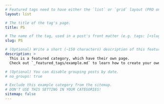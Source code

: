 ```yaml
---
# Featured tags need to have either the `list` or `grid` layout (PRO only).
layout: list

# The title of the tag's page.
title: PS

# The name of the tag, used in a post's front matter (e.g. tags: [<slug>]).
slug: PS

# (Optional) Write a short (~150 characters) description of this featured tag.
description: >
  This is a featured category, which have their own page.
  Check out `_featured_tags/example.md` to learn how to create your own.

# (Optional) You can disable grouping posts by date.
# no_groups: true

# Exclude this example category from the sitemap.
# DON'T USE THIS SETTING IN YOUR CATEGORIES!
sitemap: false
---
```

